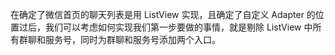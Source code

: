 在确定了微信首页的聊天列表是用 ListView 实现，且确定了自定义 Adapter 的位置过后，我们可以考虑如何实现我们第一步要做的事情，就是剔除 ListView 中所有群聊和服务号，同时为群聊和服务号添加两个入口。

